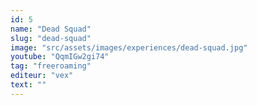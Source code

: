 ```yaml
---
id: 5
name: "Dead Squad"
slug: "dead-squad"
image: "src/assets/images/experiences/dead-squad.jpg"
youtube: "QqmIGw2gi74"
tag: "freeroaming"
editeur: "vex"
text: ""
---
```

